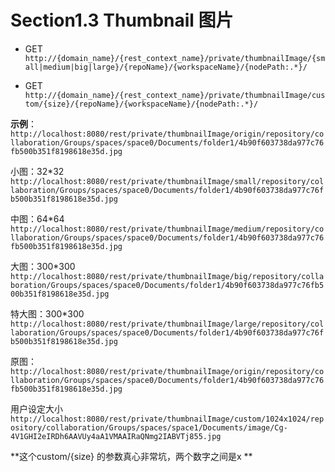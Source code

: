# Section1.3 Thumbnail 图片

- GET `http://{domain_name}/{rest_context_name}/private/thumbnailImage/{small|medium|big|large}/{repoName}/{workspaceName}/{nodePath:.*}/`

- GET `http://{domain_name}/{rest_context_name}/private/thumbnailImage/custom/{size}/{repoName}/{workspaceName}/{nodePath:.*}/`



**示例**：
`http://localhost:8080/rest/private/thumbnailImage/origin/repository/collaboration/Groups/spaces/space0/Documents/folder1/4b90f603738da977c76fb500b351f8198618e35d.jpg`

小图：32*32
`http://localhost:8080/rest/private/thumbnailImage/small/repository/collaboration/Groups/spaces/space0/Documents/folder1/4b90f603738da977c76fb500b351f8198618e35d.jpg`

中图：64*64
`http://localhost:8080/rest/private/thumbnailImage/medium/repository/collaboration/Groups/spaces/space0/Documents/folder1/4b90f603738da977c76fb500b351f8198618e35d.jpg`

大图：300*300
`http://localhost:8080/rest/private/thumbnailImage/big/repository/collaboration/Groups/spaces/space0/Documents/folder1/4b90f603738da977c76fb500b351f8198618e35d.jpg`

特大图：300*300
`http://localhost:8080/rest/private/thumbnailImage/large/repository/collaboration/Groups/spaces/space0/Documents/folder1/4b90f603738da977c76fb500b351f8198618e35d.jpg`

原图：
`http://localhost:8080/rest/private/thumbnailImage/origin/repository/collaboration/Groups/spaces/space0/Documents/folder1/4b90f603738da977c76fb500b351f8198618e35d.jpg`

用户设定大小
`http://localhost:8080/rest/private/thumbnailImage/custom/1024x1024/repository/collaboration/Groups/spaces/space1/Documents/image/Cg-4V1GHI2eIRDh6AAVUy4aA1VMAAIRaQNmg2IABVTj855.jpg`

**这个custom/{size} 的参数真心非常坑，两个数字之间是x **